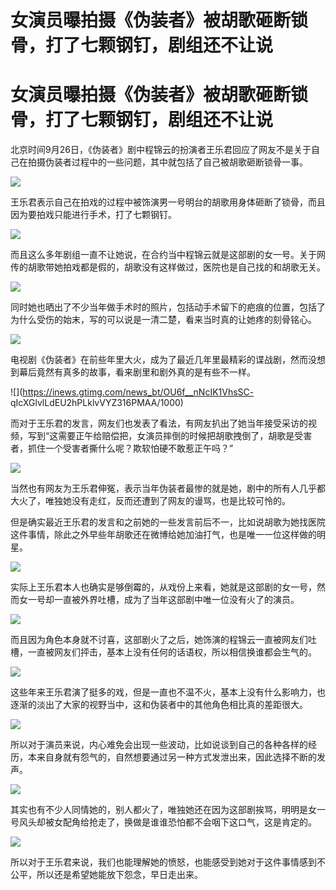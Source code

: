 # 女演员曝拍摄《伪装者》被胡歌砸断锁骨，打了七颗钢钉，剧组还不让说

# 女演员曝拍摄《伪装者》被胡歌砸断锁骨，打了七颗钢钉，剧组还不让说

北京时间9月26日，《伪装者》剧中程锦云的扮演者王乐君回应了网友不是关于自己在拍摄伪装者过程中的一些问题，其中就包括了自己被胡歌砸断锁骨一事。

![](https://inews.gtimg.com/news_bt/OBH_rSfs1JUXYw1TRchgjv5sqkjTyAIlsAuMROWiBh3-sAA/1000)

王乐君表示自己在拍戏的过程中被饰演男一号明台的胡歌用身体砸断了锁骨，而且因为要拍戏只能进行手术，打了七颗钢钉。

![](https://inews.gtimg.com/news_bt/OxTvflB8_QNO2tJ4imRDcdSUFF8D8-TJ11KbdkoyFkL3kAA/1000)

而且这么多年剧组一直不让她说，在合约当中程锦云就是这部剧的女一号。关于网传的胡歌带她拍戏都是假的，胡歌没有这样做过，医院也是自己找的和胡歌无关。

![](https://inews.gtimg.com/news_bt/OrgjD2hIpw75EE5p3zYnfjQe1oKEUvu0bxnN53HftyGjAAA/1000)

同时她也晒出了不少当年做手术时的照片，包括动手术留下的疤痕的位置，包括了为什么受伤的始末，写的可以说是一清二楚，看来当时真的让她疼的刻骨铭心。

![](https://inews.gtimg.com/news_bt/O9C7EwgOMvEBWvPIpmA_K7Ck4v6LVLNJEalGmSoA64-9gAA/1000)

电视剧《伪装者》在前些年里大火，成为了最近几年里最精彩的谍战剧，然而没想到幕后竟然有真多的故事，看来剧里和剧外真的是有些不一样。

![](https://inews.gtimg.com/news_bt/OU6f__nNcIK1VhsSC-
qIcXGlvlLdEU2hPLklvVYZ316PMAA/1000)

而对于王乐君的发言，网友们也发表了看法，有网友扒出了她当年接受采访的视频，写到“这需要正午给赔偿把，女演员摔倒的时候把胡歌拽倒了，胡歌是受害者，抓住一个受害者撕什么呢？欺软怕硬不敢惹正午吗？”

![](https://inews.gtimg.com/news_bt/O3xIb_SAUYNbu1sZwsdLJuZ1NG1sAsU1Dh8c0EWGQ7VPkAA/1000)

当然也有网友为王乐君伸冤，表示当年伪装者最惨的就是她，剧中的所有人几乎都大火了，唯独她没有走红，反而还遭到了网友的谩骂，也是比较可怜的。

但是确实最近王乐君的发言和之前她的一些发言前后不一，比如说胡歌为她找医院这件事情，除此之外早些年胡歌还在微博给她加油打气，也是唯一一位这样做的明星。

![](https://inews.gtimg.com/news_bt/OO5IwvmVl1bwQwCWHpliR3xWtuJOJdUnGpL14XunZtseYAA/1000)

实际上王乐君本人也确实是够倒霉的，从戏份上来看，她就是这部剧的女一号，然而女一号却一直被外界吐槽，成为了当年这部剧中唯一位没有火了的演员。

![](https://inews.gtimg.com/news_bt/OxWMBUKZhXNt_uAmN0PVNOTcbR1_c_N_2ofIiXDgfQ1mIAA/1000)

而且因为角色本身就不讨喜，这部剧火了之后，她饰演的程锦云一直被网友们吐槽，一直被网友们抨击，基本上没有任何的话语权，所以相信换谁都会生气的。

![](https://inews.gtimg.com/news_bt/O8UaELrecQU5wcWBwIbNeC3KoMuSqScy3CiKYb5ldQ_NwAA/1000)

这些年来王乐君演了挺多的戏，但是一直也不温不火，基本上没有什么影响力，也逐渐的淡出了大家的视野当中，这和伪装者中的其他角色相比真的差距很大。

![](https://inews.gtimg.com/news_bt/O1IVCP7qxr0gxRu9bTV9lP98PXePlbIL1B60VFTXs8gsAAA/1000)

所以对于演员来说，内心难免会出现一些波动，比如说谈到自己的各种各样的经历，本来自身就有怨气的，自然想要通过另一种方式发泄出来，因此选择不断的发声。

![](https://inews.gtimg.com/news_bt/OXMT44TwEe6Gzkjss6QePrnM_jiY5f34IBkA17cajOCagAA/1000)

其实也有不少人同情她的，别人都火了，唯独她还在因为这部剧挨骂，明明是女一号风头却被女配角给抢走了，换做是谁谁恐怕都不会咽下这口气，这是肯定的。

![](https://inews.gtimg.com/news_bt/ODjqhCwQC85ntk-Q08YJcaTmuXos9cp3bld4sQw7BXXGoAA/1000)

所以对于王乐君来说，我们也能理解她的愤怒，也能感受到她对于这件事情感到不公平，所以还是希望她能放下怨念，早日走出来。

